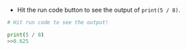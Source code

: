 - Hit the run code button to see the output of `print(5 / 8)`.
```Python
# Hit run code to see the output!

print(5 / 8)
>>0.625
```

